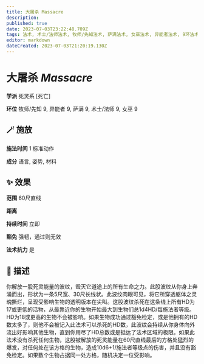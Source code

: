 ```yaml
---
title: 大屠杀 Massacre
description: 
published: true
date: 2023-07-03T23:22:48.709Z
tags: 法术, 术士/法师法术, 牧师/先知法术, 萨满法术, 女巫法术, 异能者法术, 9环法术, 死灵系, 死亡
editor: markdown
dateCreated: 2023-07-03T21:20:19.130Z
---
```


# **大屠杀** *Massacre*

**学派** 死灵系 \[死亡\] 

**环位** 牧师/先知 9, 异能者 9, 萨满 9, 术士/法师 9, 女巫 9

## 🪄 施放

**施法时间** 1 标准动作

**成分** 语言, 姿势, 材料

## ✨ 效果  

**范围** 60尺直线

**距离**   

**持续时间** 立即 

**豁免** 强韧，通过则无效

**法术抗力** 是

## 📖 描述

你解放一股死灵能量的波纹，毁灭它道途上的所有生命之力。此股波纹从你身上奔涌而出，形状为一条5尺宽、30尺长线状。此波纹肉眼可见，将它所穿透躯体之灵魂撕烂，呈现受影响生物的透明版本在尖叫。这股波纹杀死在这条线上所有HD为17或更低的活物，从最靠近你的生物开始最大到生物们总1d4HD/每施法者等级。HD为18或更高的生物不会被影响。如果生物成功通过豁免检定，或是他拥有的HD数太多了，则他不会被记入此法术可以杀死的HD数，此波纹会持续从你身体向外流出好影响其他生物，直到你用尽了HD总数或是抵达了法术区域的极限。如果此法术没有杀死任何生物，这股被解放的死灵能量在60尺直线最后的方格处猛烈的爆发，对任何处在该方格的生物，造成10d6+1/施法者等级点的伤害，并且没有豁免检定。如果数个生物占据同一处方格，随机决定一位受影响。
    